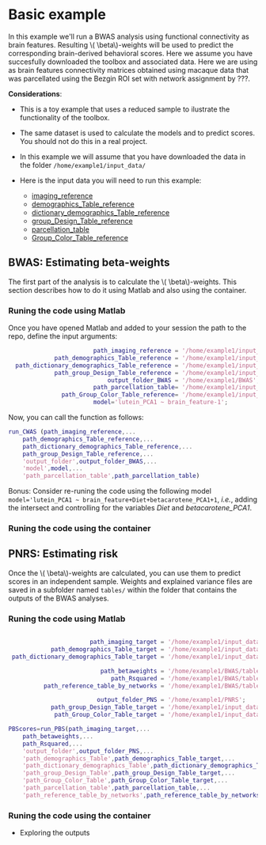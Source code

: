 <script type="text/javascript"
        src="https://cdnjs.cloudflare.com/ajax/libs/mathjax/2.7.0/MathJax.js?config=TeX-AMS_CHTML"></script>
# Basic example 
In this example we'll run a BWAS analysis using functional connectivity as brain features. Resulting \\( \beta\\)-weights will be used to predict the corresponding brain-derived behavioral scores. Here we assume you have succesfully downloaded the toolbox and associated data. Here we are using as brain features connectivity matrices obtained using macaque data that was parcellated using the Bezgin ROI set with network assignment by ???.

**Considerations**:

- This is a toy example that uses a reduced sample to ilustrate the functionality of the toolbox.
- The same dataset is used to calculate the models and to predict scores. You should not do this in a real project.
- In this example we will assume that you have downloaded the data in the folder `/home/example1/input_data/`
- Here is the input data you will need to run this example:

    - [imaging_reference](./example1/fconn.mat)
    - [demographics_Table_reference](./example1/demographcis_Table.csv)
    - [dictionary_demographics_Table_reference](./example1/Dictionary_for_demographics_Table.csv)
    - [group_Design_Table_reference](./example1/Group_Design_Table.csv)
    - [parcellation_table](./example1/parcel.mat)
    - [Group_Color_Table_reference](./example1/Group_Color_Table.csv)

## BWAS: Estimating beta-weights
The first part of the analysis is to calculate the \\( \beta\\)-weights. This section describes how to do it using Matlab and also using the container.

### Runing the code using Matlab
Once you have opened Matlab and added to your session the path to the repo, define the input arguments:

```Matlab
                        path_imaging_reference = '/home/example1/input_data/fconn.mat';
             path_demographics_Table_reference = '/home/example1/input_data/demographcis_Table.csv';
  path_dictionary_demographics_Table_reference = '/home/example1/input_data/Dictionary_for_demographics_Table.csv';
             path_group_Design_Table_reference = '/home/example1/input_data/Group_Design_Table.csv';
                            output_folder_BWAS = '/home/example1/BWAS';
                        path_parcellation_table= '/home/example1/input_data/parcel.mat';
               path_Group_Color_Table_reference= '/home/example1/input_data/Group_Color_Table.csv';
                        model='lutein_PCA1 ~ brain_feature-1';
```

Now, you can call the function as follows:

```Matlab
run_CWAS (path_imaging_reference,...
    path_demographics_Table_reference,...
    path_dictionary_demographics_Table_reference,...
    path_group_Design_Table_reference,...
    'output_folder',output_folder_BWAS,...
    'model',model,...
    'path_parcellation_table',path_parcellation_table) 
```

Bonus: Consider re-runing the code using the following model `model='lutein_PCA1 ~ brain_feature+Diet+betacarotene_PCA1+1`, *i.e.*, adding the intersect and controlling for the variables *Diet* and *betacarotene_PCA1*.

### Runing the code using the container


## PNRS: Estimating risk

Once the \\( \beta\\)-weights are calculated, you can use them to predict scores in an independent sample. Weights and explained variance files are saved in a subfolder named `tables/` within the folder that contains the outputs of the BWAS analyses.
### Runing the code using Matlab 

```Matlab

                       path_imaging_target = '/home/example1/input_data/fconn.mat';
            path_demographics_Table_target = '/home/example1/input_data/demographcis_Table.csv';
 path_dictionary_demographics_Table_target = '/home/example1/input_data/Dictionary_for_demographics_Table.csv';

                          path_betaweights = '/home/example1/BWAS/tables/brain_feature.csv';
                             path_Rsquared = '/home/example1/BWAS/tables/Rsquared.csv';
          path_reference_table_by_networks = '/home/example1/BWAS/tables/correlations_by_networks.csv';

                         output_folder_PNS = '/home/example1/PNRS';
            path_group_Design_Table_target = '/home/example1/input_data/Group_Design_Table.csv';
             path_Group_Color_Table_target = '/home/example1/input_data/Group_Color_Table.csv';

```

```Matlab
PBScores=run_PBS(path_imaging_target,...
    path_betaweights,...
    path_Rsquared,...
    'output_folder',output_folder_PNS,...
    'path_demographics_Table',path_demographics_Table_target,...
    'path_dictionary_demographics_Table',path_dictionary_demographics_Table_target,...
    'path_group_Design_Table',path_group_Design_Table_target,...
    'path_Group_Color_Table',path_Group_Color_Table_target,...
    'path_parcellation_table',path_parcellation_table,...
    'path_reference_table_by_networks',path_reference_table_by_networks);
```
### Runing the code using the container
- Exploring the outputs